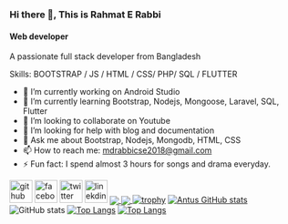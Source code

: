 ### Hi there 👋, This is Rahmat E Rabbi
#### Web developer


A passionate full stack developer from Bangladesh


Skills: BOOTSTRAP / JS / HTML / CSS/ PHP/ SQL / FLUTTER

- 🔭 I’m currently working on Android Studio 
- 🌱 I’m currently learning Bootstrap, Nodejs, Mongoose, Laravel, SQL, Flutter 
- 👯 I’m looking to collaborate on Youtube 
- 🤔 I’m looking for help with blog and documentation 
- 💬 Ask me about Bootstrap, Nodejs, Mongodb, HTML, CSS 
- 📫 How to reach me: mdrabbicse2018@gmail.com 
- ⚡ Fun fact: I spend almost 3 hours for songs and drama everyday. 


[<img src='https://cdn.jsdelivr.net/npm/simple-icons@3.0.1/icons/github.svg' alt='github' height='40'>](https://github.com/https://github.com/Rahmatrabbi)  [<img src='https://cdn.jsdelivr.net/npm/simple-icons@3.0.1/icons/facebook.svg' alt='facebook' height='40'>](https://www.facebook.com/drj.antu/)  [<img src='https://cdn.jsdelivr.net/npm/simple-icons@3.0.1/icons/twitter.svg' alt='twitter' height='40'>](https://twitter.com/MDRER51)  [<img src='https://cdn.jsdelivr.net/npm/simple-icons@3.0.1/icons/linkedin.svg' alt='linekdin' height='40'>](https://www.linkedin.com/in/rahmat-e-rabbi-b117a7262)
<a href="https://github.com/Rahmatrabbi/github-readme-stats">
  <img align="center" src="https://github-readme-stats.vercel.app/api/pin/?username=Rahmatrabbi&repo=github-readme-stats" />
</a>
<a href="https://github.com/Rahmatrabbi/convoychat">
  <img align="center" src="https://github-readme-stats.vercel.app/api/pin/?username=Rahmatrabbi&repo=convoychat" />
</a>
[![trophy](https://github-profile-trophy.vercel.app/?username=Rahmatrabbi&theme=onedark)](https://github.com/Rahmatrabbi/github-profile-trophy)
[![Antus GitHub stats](https://github-readme-stats.vercel.app/api?username=Rahmatrabbi)](https://github.com/Rahmatrabbi/github-readme-stats)
![GitHub stats](https://github-readme-stats.vercel.app/api?username=Rahmatrabbi&show_icons=true)
[![Top Langs](https://github-readme-stats.vercel.app/api/top-langs/?username=Rahmatrabbi&langs_count=8)](https://github.com/Rahmatrabbi/github-readme-stats)
[![Top Langs](https://github-readme-stats.vercel.app/api/top-langs/?username=Rahmatrabbi&layout=compact)](https://github.com/Rahmatrabbi/github-readme-stats)

 
